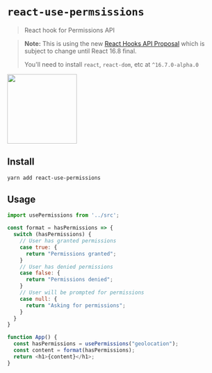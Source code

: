 # `react-use-permsissions`

> React hook for Permissions API

> **Note:** This is using the new [React Hooks API Proposal](https://reactjs.org/docs/hooks-intro.html)
> which is subject to change until React 16.8 final.
>
> You'll need to install `react`, `react-dom`, etc at `^16.7.0-alpha.0`

<a href="https://www.patreon.com/sergiodxa">
	<img src="https://c5.patreon.com/external/logo/become_a_patron_button@2x.png" width="160">
</a>

## Install

```sh
yarn add react-use-permissions
```

## Usage

```js
import usePermissions from '../src';

const format = hasPermissions => {
  switch (hasPermissions) {
    // User has granted permissions
    case true: {
      return "Permissions granted";
    }
    // User has denied permissions
    case false: {
      return "Permissions denied";
    }
    // User will be prompted for permissions
    case null: {
      return "Asking for permissions";
    }
  }
}

function App() {
  const hasPermissions = usePermissions("geolocation");
  const content = format(hasPermissions);
  return <h1>{content}</h1>;
}
```
